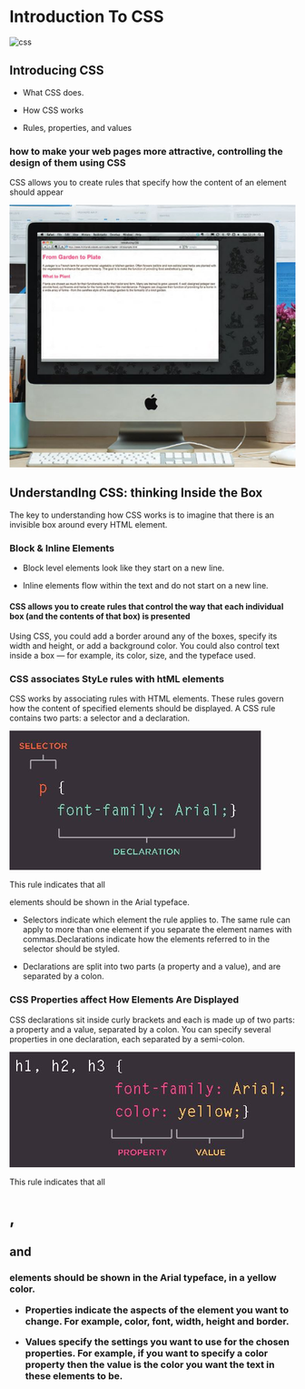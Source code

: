 # Introduction To CSS

![css](https://sabe.io/classes/css/hero.png)

## Introducing CSS

- What CSS does.

- How CSS works

- Rules, properties, and values

### how to make your web pages more attractive, controlling the design of them using CSS

CSS allows you to create rules that specify how the content of an element should appear

![first](Read06/first.JPG)

## UnderstandIng CSS: thinking Inside the Box

The key to understanding how CSS works is to imagine that there is an invisible box around every HTML element.

### Block & Inline Elements

- Block level elements look like they start on a new line.

- Inline elements flow within the text and do not start on a new line.

#### CSS allows you to create rules that control the way that each individual box (and the contents of that box) is presented

Using CSS, you could add a border around any of the boxes, specify its width and height, or add a background color. You could also control text inside a box — for example, its color, size, and the typeface used.

### CSS associates StyLe rules with htML elements

CSS works by associating rules with HTML elements. These rules govern how the content of specified elements should be displayed. A CSS rule contains two parts: a selector and a declaration.

![sec](Read06/sec.JPG)

This rule indicates that all <p>elements should be shown in the Arial typeface.

- Selectors indicate which element the rule applies to. The same rule can apply to more than one element if you separate the element names with commas.Declarations indicate how the elements referred to in the selector should be styled.

- Declarations are split into two parts (a property and a value), and are separated by a colon.

### CSS Properties affect How Elements Are Displayed

CSS declarations sit inside curly brackets and each is made up of two parts: a property and a value, separated by a colon. You can specify several properties in one declaration, each separated by a semi-colon.

![third](Read06/third.JPG)

This rule indicates that all <h1>, <h2> and <h3> elements should be shown in the Arial typeface, in a yellow color.

- Properties indicate the aspects of the element you want to change. For example, color, font, width, height and border.

- Values specify the settings you want to use for the chosen properties. For example, if you want to specify a color property then the value is the color you want the text in these elements to be.
